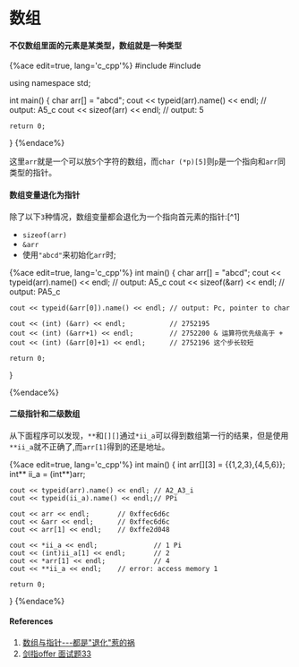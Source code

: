 # 数组

#### 不仅数组里面的元素是某类型，**数组就是一种类型**

{%ace edit=true, lang='c_cpp'%}
#include<iostream>
#include<typeinfo>

using namespace std;

int main()
{
    char arr[] = "abcd";
    cout << typeid(arr).name() << endl; // output: A5_c
    cout << sizeof(arr) << endl;        // output: 5

    return 0;
}
{%endace%}

这里`arr`就是一个可以放`5`个字符的数组，而`char (*p)[5]`则`p`是一个指向和`arr`同类型的指针。

#### 数组变量退化为指针

除了以下`3`种情况，数组变量都会退化为一个指向首元素的指针:[^1]

- `sizeof(arr)`
- `&arr`
- 使用`"abcd"`来初始化`arr`时;

{%ace edit=true, lang='c_cpp'%}
int main()
{
    char arr[] = "abcd";
    cout << typeid(arr).name() << endl;     // output: A5_c
    cout << sizeof(&arr) << endl;           // output: PA5_c

    cout << typeid(&arr[0]).name() << endl; // output: Pc, pointer to char

    cout << (int) (&arr) << endl;           // 2752195
    cout << (int) (&arr+1) << endl;         // 2752200 & 运算符优先级高于 +
    cout << (int) (&arr[0]+1) << endl;      // 2752196 这个步长较短

    return 0;
}

{%endace%}

#### 二级指针和二级数组

从下面程序可以发现，`**`和`[][]`通过`*ii_a`可以得到数组第一行的结果，但是使用`**ii_a`就不正确了,而`arr[1]`得到的还是地址。

{%ace edit=true, lang='c_cpp'%}
int main()
{
    int arr[][3] = {{1,2,3},{4,5,6}};
	int** ii_a = (int**)arr;
    
    cout << typeid(arr).name() << endl; // A2_A3_i
    cout << typeid(ii_a).name() << endl;// PPi

	cout << arr << endl;       // 0xffec6d6c
	cout << &arr << endl;      // 0xffec6d6c
    cout << arr[1] << endl;    // 0xffe2d048
    
    cout << *ii_a << endl;              // 1 Pi
	cout << (int)ii_a[1] << endl;       // 2
	cout << *arr[1] << endl;            // 4
	cout << **ii_a << endl;    // error: access memory 1
    
    return 0;
}
{%endace%}

#### References

1. [数组与指针---都是"退化"惹的祸](http://www.chinaunix.net/old_jh/23/1031622.html)
2. [剑指offer 面试题33]()
